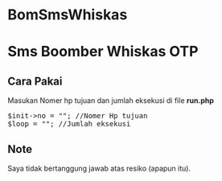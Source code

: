 # BomSmsWhiskas
# Sms Boomber Whiskas OTP

## Cara Pakai
Masukan Nomer hp tujuan dan jumlah eksekusi di file <b>run.php</b>

<pre>$init->no = ""; //Nomer Hp tujuan
$loop = ""; //Jumlah eksekusi</pre>

## Note
Saya tidak bertanggung jawab atas resiko (apapun itu).
